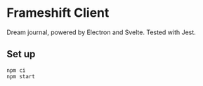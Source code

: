 # Frameshift Client

Dream journal, powered by Electron and Svelte. Tested with Jest.

## Set up

```
npm ci
npm start
```

